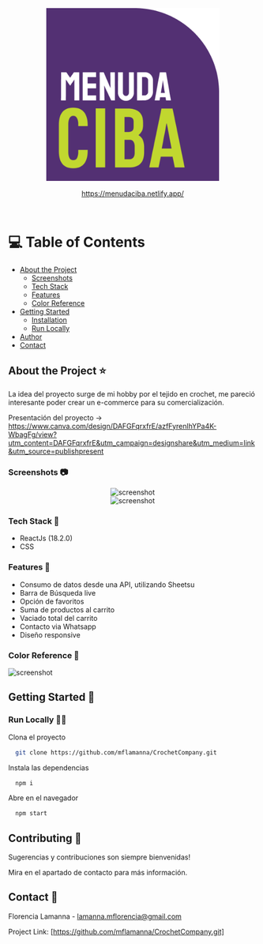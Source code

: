 <div align="center">

  <img src="./src/assets/img/menudaCiba.png" alt="logo" width="350" height="auto" />
  
  
 https://menudaciba.netlify.app/
  
  
  </div>

<br />

<!-- Table of Contents -->
# 💻 Table of Contents

- [About the Project](#about-the-project-⭐)
  * [Screenshots](#📷-Screenshots)
  * [Tech Stack](#space_invader-tech-stack)
  * [Features](#dart-features)
  * [Color Reference](#art-color-reference)
- [Getting Started](#toolbox-getting-started)
  * [Installation](#gear-installation)
  * [Run Locally](#running-run-locally)
- [Author](#wave-contributing)
- [Contact](#contact)

  

<!-- About the Project -->
## About the Project ⭐ 
La idea del proyecto surge de mi hobby por el tejido en crochet, me pareció interesante poder crear un e-commerce para su comercialización.

Presentación del proyecto -> https://www.canva.com/design/DAFGFqrxfrE/azfFyrenlhYPa4K-WbagFg/view?utm_content=DAFGFqrxfrE&utm_campaign=designshare&utm_medium=link&utm_source=publishpresent

<!-- Screenshots -->
### Screenshots 📷 

<div align="center"> 
  <img src="./src/Assets/Img/figmaOrdenador.png" alt="screenshot" />
  <br>
  <img src="./src/Assets/Img/figmaMovil.png" width="200" alt="screenshot" />
</div>


<!-- TechStack -->
### Tech Stack 👾 

- ReactJs (18.2.0)
- CSS 

<!-- Features -->
### Features  🎯

- Consumo de datos desde una API, utilizando Sheetsu
- Barra de Búsqueda live
- Opción de favoritos
- Suma de productos al carrito
- Vaciado total del carrito
- Contacto via Whatsapp
- Diseño responsive

<!-- Color Reference -->
### Color Reference 🎨 


<img src="./src/Assets/Img/palette.png" alt="screenshot" />


<!-- Getting Started -->
## 	Getting Started 🧰 

<!-- Run Locally -->
### Run Locally 🏃‍♀️ 

Clona el proyecto

```bash
  git clone https://github.com/mflamanna/CrochetCompany.git
```
Instala las dependencias

```bash
  npm i
```

Abre en el navegador

```bash
  npm start
```

<!-- Contributing -->
## Contributing 👋 

Sugerencias y contribuciones son siempre bienvenidas!

Mira en el apartado de contacto para más información.


<!-- Contact -->
## Contact 🤝 

Florencia Lamanna - lamanna.mflorencia@gmail.com

Project Link: [https://github.com/mflamanna/CrochetCompany.git]